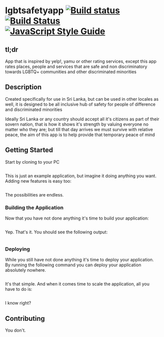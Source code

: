 # lgbtsafetyapp [![Build status](https://ci.appveyor.com/api/projects/status/bdap4333iay69740/branch/master?svg=true)](https://ci.appveyor.com/project/voxsar/agariabilling/branch/master)  [![Build Status](https://travis-ci.org/voxsar/agariaBilling.svg?branch=master)](https://travis-ci.org/voxsar/agariaBilling) [![JavaScript Style Guide](https://img.shields.io/badge/code_style-standard-brightgreen.svg)](https://standardjs.com)
## tl;dr
App that is inspired by yelp!, yamu or other rating services, except this app rates places, people and services that are safe and non discriminatory  towards LGBTQ+ communities and other discriminated minorities

## Description
Created specifically for use in Sri Lanka, but can be used in other locales as well, it is designed to be all inclusive hub of safety for people of difference and discriminated minorities

Ideally Sri Lanka or any country should accept all it's citizens as part of their sovern nation, that is how it shows it's strength by valuing everyone no matter who they are; but till that day arrives we must survive with relative peace, the aim of this app is to help provide that temporary peace of mind

## Getting Started

Start by cloning to your PC

```

```

This is just an example application, but imagine it doing anything you want. Adding new features is easy too:

```

```

The possibilities are endless.

### Building the Application

Now that you have not done anything it's time to build your application:

```

```

Yep. That's it. You should see the following output:

```

```

### Deploying

While you still have not done anything it's time to deploy your application. By running the following command you can deploy your application absolutely nowhere.

```

```

It's that simple. And when it comes time to scale the application, all you have to do is:

```

```

I know right?

## Contributing

You don't.
